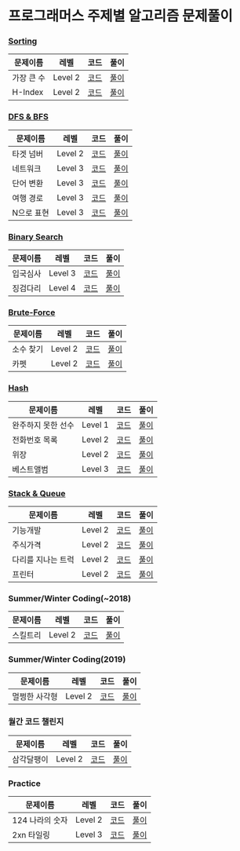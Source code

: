 # 프로그래머스 주제별 알고리즘 문제풀이

### [Sorting](https://programmers.co.kr/learn/courses/30/parts/12198)

|문제이름|레벨|코드|풀이|
|--|--|--|--|
|가장 큰 수|Level 2|[코드]()|[풀이](https://velog.io/@jwkim/sorting-maximum)|
|H-Index|Level 2|[코드]()|[풀이](https://velog.io/@jwkim/sorting-h-index)|

### [DFS & BFS](https://programmers.co.kr/learn/courses/30/parts/12421)

|문제이름|레벨|코드|풀이|
|--|--|--|--|
|타겟 넘버|Level 2|[코드](https://github.com/jiwoo-kimm/problem-solving/blob/main/Programmers/DFS%20%26%20BFS/TargetNumber.java)|[풀이](https://velog.io/@jwkim/DFS-target-number)|
|네트워크|Level 3|[코드](https://github.com/jiwoo-kimm/problem-solving/blob/main/Programmers/DFS%20%26%20BFS/Network.java)|[풀이](https://velog.io/@jwkim/BFS-network)|
|단어 변환|Level 3|[코드](https://github.com/jiwoo-kimm/problem-solving/blob/main/Programmers/DFS%20%26%20BFS/WordConversion.java)|[풀이](https://velog.io/@jwkim/DFS-word-conversion)
|여행 경로|Level 3|[코드](https://github.com/jiwoo-kimm/problem-solving/blob/main/Programmers/DFS%20%26%20BFS/TravelRoute.java)|[풀이](https://velog.io/@jwkim/DFS-travel-route)|
|N으로 표현|Level 3|[코드](https://github.com/jiwoo-kimm/problem-solving/blob/main/Programmers/DFS%20%26%20BFS/NExpression.java)|[풀이](https://velog.io/@jwkim/DFS-n-expression)|

### [Binary Search](https://programmers.co.kr/learn/courses/30/parts/12486)

|문제이름|레벨|코드|풀이|
|--|--|--|--|
|입국심사|Level 3|[코드](https://github.com/jiwoo-kimm/problem-solving/blob/main/Programmers/Binary%20Search/Immigration.java)|[풀이](https://velog.io/@jwkim/binary-search-immigration)|
|징검다리|Level 4|[코드](https://github.com/jiwoo-kimm/problem-solving/blob/main/Programmers/Binary%20Search/StepStones.java)|[풀이](https://velog.io/@jwkim/binary-search-step-stones)|

### [Brute-Force](https://programmers.co.kr/learn/courses/30/parts/12230)

|문제이름|레벨|코드|풀이|
|--|--|--|--|
|소수 찾기|Level 2|[코드](https://github.com/jiwoo-kimm/problem-solving/blob/main/Programmers/Brute-Force/PrimeNumber.java)|[풀이](https://velog.io/@jwkim/brute-force-prime-number)|
|카펫|Level 2|[코드](https://github.com/jiwoo-kimm/problem-solving/blob/main/Programmers/Brute-Force/Carpet.java)|[풀이](https://velog.io/@jwkim/brute-force-carpet)|

### [Hash](https://programmers.co.kr/learn/courses/30/parts/12077)

|문제이름|레벨|코드|풀이|
|--|--|--|--|
|완주하지 못한 선수|Level 1|[코드](https://github.com/jiwoo-kimm/problem-solving/blob/main/Programmers/Hash/IncompleteRunner.java)|[풀이](https://velog.io/@jwkim/hash-incomplete-runner)|
|전화번호 목록|Level 2|[코드](https://github.com/jiwoo-kimm/problem-solving/blob/main/Programmers/Hash/Phone.java)|[풀이](https://velog.io/@jwkim/hash-phone)|
|위장|Level 2|[코드](https://github.com/jiwoo-kimm/problem-solving/blob/main/Programmers/Hash/Disguise.java)|[풀이](https://velog.io/@jwkim/hash-disguise)|
|베스트앨범|Level 3|[코드](https://github.com/jiwoo-kimm/problem-solving/blob/main/Programmers/Hash/BestAlbum.java)|[풀이](https://velog.io/@jwkim/hash-best-album)|

### [Stack & Queue](https://programmers.co.kr/learn/courses/30/parts/12081)

|문제이름|레벨|코드|풀이|
|--|--|--|--|
|기능개발|Level 2|[코드](https://github.com/jiwoo-kimm/problem-solving/blob/main/Programmers/Stack%20%26%20Queue/FunctionDevelopment.java)|[풀이](https://velog.io/@jwkim/queue-function-development)|
|주식가격|Level 2|[코드](https://github.com/jiwoo-kimm/problem-solving/blob/main/Programmers/Stack%20%26%20Queue/Stock.java)|[풀이](https://velog.io/@jwkim/queue-stock-price)|
|다리를 지나는 트럭|Level 2|[코드](https://github.com/jiwoo-kimm/problem-solving/blob/main/Programmers/Stack%20%26%20Queue/TruckOnTheBridge.java)|[풀이](https://velog.io/@jwkim/queue-truck-on-the-bridge)|
|프린터|Level 2|[코드](https://github.com/jiwoo-kimm/problem-solving/blob/main/Programmers/Stack%20%26%20Queue/Printer.java)|[풀이](https://velog.io/@jwkim/queue-printer)|

### Summer/Winter Coding(~2018)

|문제이름|레벨|코드|풀이|
|--|--|--|--|
|스킬트리|Level 2|[코드](https://github.com/jiwoo-kimm/problem-solving/blob/main/Programmers/Summer-Winter%20Coding(~2018)/SkillTree.java)|[풀이](https://velog.io/@jwkim/skill-tree)|

### Summer/Winter Coding(2019)

|문제이름|레벨|코드|풀이|
|--|--|--|--|
|멀쩡한 사각형|Level 2|[코드](https://github.com/jiwoo-kimm/problem-solving/blob/main/Programmers/Summer-Winter%20Coding(2019)/Square.java)|[풀이](https://velog.io/@jwkim/square)|

### 월간 코드 챌린지

|문제이름|레벨|코드|풀이|
|--|--|--|--|
|삼각달팽이|Level 2|[코드](https://github.com/jiwoo-kimm/problem-solving/blob/main/Programmers/Monthly%20Code%20Challenge/Snail.java)|[풀이](https://velog.io/@jwkim/snail)|

### Practice

|문제이름|레벨|코드|풀이|
|--|--|--|--|
|124 나라의 숫자|Level 2|[코드](https://github.com/jiwoo-kimm/problem-solving/blob/main/Programmers/Practice/World124.java)|[풀이](https://velog.io/@jwkim/world-124)|
|2xn 타일링|Level 3|[코드](https://github.com/jiwoo-kimm/problem-solving/blob/main/Programmers/Practice/Tile.java)|[풀이](https://velog.io/@jwkim/2xn-tile)|
